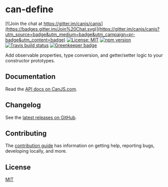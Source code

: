 # can-define

[![Join the chat at https://gitter.im/canjs/canjs](https://badges.gitter.im/Join%20Chat.svg)](https://gitter.im/canjs/canjs?utm_source=badge&utm_medium=badge&utm_campaign=pr-badge&utm_content=badge)
[![License: MIT](https://img.shields.io/badge/License-MIT-blue.svg)](https://github.com/canjs/can-define/blob/master/LICENSE)
[![npm version](https://badge.fury.io/js/can-define.svg)](https://www.npmjs.com/package/can-define)
[![Travis build status](https://travis-ci.org/canjs/can-define.svg?branch=master)](https://travis-ci.org/canjs/can-define)
[![Greenkeeper badge](https://badges.greenkeeper.io/canjs/can-define.svg)](https://greenkeeper.io/)

Add observable properties, type conversion, and getter/setter logic to your constructor prototypes.

## Documentation

Read the [API docs on CanJS.com](https://canjs.com/doc/can-define.html).

## Changelog

See the [latest releases on GitHub](https://github.com/canjs/can-define/releases).

## Contributing

The [contribution guide](https://github.com/canjs/can-define/blob/master/CONTRIBUTING.md) has information on getting help, reporting bugs, developing locally, and more.

## License

[MIT](https://github.com/canjs/can-define/blob/master/LICENSE.md)

